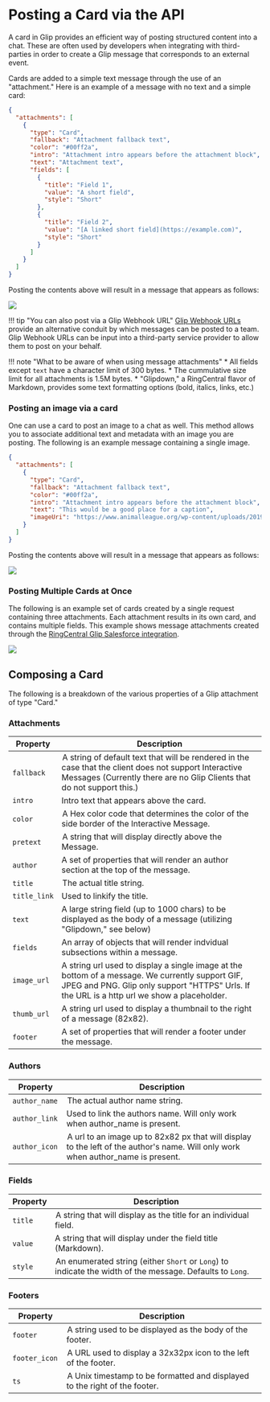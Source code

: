 # Posting a Card via the API

A card in Glip provides an efficient way of posting structured content into a chat. These are often used by developers when integrating with third-parties in order to create a Glip message that corresponds to an external event.

Cards are added to a simple text message through the use of an "attachment." Here is an example of a message with no text and a simple card:

```json
{
  "attachments": [
    {
      "type": "Card",
      "fallback": "Attachment fallback text",
      "color": "#00ff2a",
      "intro": "Attachment intro appears before the attachment block",
      "text": "Attachment text",
      "fields": [
        {
          "title": "Field 1",
          "value": "A short field",
          "style": "Short"
        },
        {
          "title": "Field 2",
          "value": "[A linked short field](https://example.com)",
          "style": "Short"
        }
      ]
    }
  ]
}
```

Posting the contents above will result in a message that appears as follows:

<img src="../simple-card-message.png" class="img-fluid">

!!! tip "You can also post via a Glip Webhook URL"
    [Glip Webhook URLs](../webhooks/) provide an alternative conduit by which messages can be posted to a team. Glip Webhook URLs can be input into a third-party service provider to allow them to post on your behalf.

!!! note "What to be aware of when using message attachments"
    * All fields except `text` have a character limit of 300 bytes.
    * The cummulative size limit for all attachments is 1.5M bytes. 
    * "Glipdown," a RingCentral flavor of Markdown, provides some text formatting options (bold, italics, links, etc.)

### Posting an image via a card

One can use a card to post an image to a chat as well. This method allows you to associate additional text and metadata with an image you are posting. The following is an example message containing a single image. 

```json
{
  "attachments": [
    {
      "type": "Card",
      "fallback": "Attachment fallback text",
      "color": "#00ff2a",
      "intro": "Attachment intro appears before the attachment block",
      "text": "This would be a good place for a caption",
      "imageUri": "https://www.animalleague.org/wp-content/uploads/2019/07/cats_playing.jpg"
    }
  ]
}
```

Posting the contents above will result in a message that appears as follows:

<img src="../simple-image-card-message.png" class="img-fluid">

### Posting Multiple Cards at Once

The following is an example set of cards created by a single request containing three attachments. Each attachment results in its own card, and contains multiple fields. This example shows message attachments created through the [RingCentral Glip Salesforce integration](https://zapier.com/apps/glip/integrations/salesforce).

<img src="../../../img/glip_post_attachment_salesforce.png" class="img-fluid" style="max-width: 350px">

## Composing a Card

The following is a breakdown of the various properties of a Glip attachment of type "Card."

### Attachments

| Property | Description |
|-|-|
| `fallback` | A string of default text that will be rendered in the case that the client does not support Interactive Messages (Currently there are no Glip Clients that do not support this.) |
| `intro` | Intro text that appears above the card. |
| `color` | A Hex color code that determines the color of the side border of the Interactive Message. |
| `pretext` | A string that will display directly above the Message. |
| `author` | A set of properties that will render an author section at the top of the message. | 
| `title` | The actual title string. |
| `title_link` | Used to linkify the title. |
| `text` | A large string field (up to 1000 chars) to be displayed as the body of a message (utilizing "Glipdown," see below)
| `fields` | An array of objects that will render indvidual subsections within a message. | 
| `image_url` | A string url used to display a single image at the bottom of a message. We currently support GIF, JPEG and PNG. Glip only support "HTTPS" Urls. If the URL is a http url we show a placeholder. |
| `thumb_url` | A string url used to display a thumbnail to the right of a message (82x82). |
| `footer` | A set of properties that will render a footer under the message. |

### Authors

| Property | Description |
|-|-|
| `author_name` | The actual author name string. |
| `author_link` | Used to link the authors name. Will only work when author_name is present. |
| `author_icon` | A url to an image up to 82x82 px that will display to the left of the author's name. Will only work when author_name is present. |

### Fields

| Property | Description |
|-|-|
| `title` | A string that will display as the title for an individual field. |
| `value` | A string that will display under the field title (Markdown). |
| `style` | An enumerated string (either `Short` or `Long`) to indicate the width of the message. Defaults to `Long`. |

### Footers

| Property | Description |
|-|-|
| `footer` | A string used to be displayed as the body of the footer. |
| `footer_icon` | A URL used to display a 32x32px icon to the left of the footer. |
| `ts` | A Unix timestamp to be formatted and displayed to the right of the footer. |


